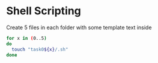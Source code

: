 # Shell Scripting

Create 5 files in each folder with some template text inside

```bash
for x in (0..5)
do
  touch "task0${x}/.sh"
done
```